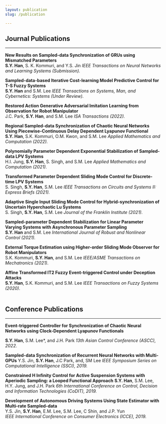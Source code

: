 ```yaml
---
layout: publication
slug: /publication

---
```


## Journal Publications
___
**New Results on Sampled-data Synchronization of GRUs using Mismatched Parameters**  
<strong>S.Y. Han</strong>, S. K. Kommuri, and Y.S. Jin
*IEEE Transactions on Neural Networks and Learning Systems (Submission).*

**Sampled-data-based Iterative Cost-learning Model Predictive Control for T-S Fuzzy Systems**  
<strong>S.Y. Han</strong> and S.M. Lee
*IEEE Transactions on Systems, Man, and Cybernetics: Systems (Under Review).*

**Restored Action Generative Adversarial Imitation Learning from Observation for Robot Manipulator**  
J.C. Park, <strong>S.Y. Han</strong>, and S.M. Lee
*ISA Transactions (2022).*

**Regional Sampled-data Synchronization of Chaotic Neural Networks Using Piecewise-Continuous Delay Dependent Lyapunov Functional**  
<strong>S.Y. Han</strong>, S.K. Kommuri, O.M. Kwon, and S.M. Lee
*Applied Mathematics and Computation (2022).*

**Polynomially Parameter Dependent Exponential Stabilization of Sampled-data LPV Systems**  
H.I. Jung, <strong>S.Y. Han</strong>, S. Singh, and S.M. Lee
*Applied Mathematics and Computation (2021).*

**Transformed Parameter Dependent Sliding Mode Control for Discrete-time LPV Systems**  
S. Singh, <strong>S.Y. Han</strong>, S.M. Lee
*IEEE Transactions on Circuits and Systems II: Express Briefs (2021).*

**Adaptive Single Input Sliding Mode Control for Hybrid-synchronization of Uncertain Hyperchaotic Lu Systems**  
S. Singh, <strong>S.Y. Han</strong>, S.M. Lee
*Journal of the Franklin Institute (2021).*

**Sampled-parameter Dependent Stabilization for Linear Parameter Varying Systems with Asynchronous Parameter Sampling**  
<strong>S.Y. Han</strong> and S.M. Lee
*International Journal of Robust and Nonlinear Control (2021).*

**External Torque Estimation using Higher-order Sliding Mode Observer for Robot Manipulators**  
S.K. Kommuri, <strong>S.Y. Han</strong>, and S.M. Lee
*IEEE/ASME Transactions on Mechatronics (2021).*

**Affine Transformed IT2 Fuzzy Event-triggered Control under Deception Attacks**  
<strong>S.Y. Han</strong>, S.K. Kommuri, and S.M. Lee
*IEEE Transactions on Fuzzy Systems (2020).*
<br />
<br />
## Conference Publications
___
**Event-triggered Controller for Synchronization of Chaotic Neural Networks using Clock-Dependent Lyapunov Functionals**

<strong>S.Y. Han</strong>, S.M. Lee*, and J.H. Park
*13th Asian Control Conference (ASCC), 2022.*

**Sampled-data Synchronization of Recurrent Neural Networks with Multi-GPUs**
Y.S. Jin, <strong>S.Y. Han</strong>, J.C Park, and, SM Lee
*IEEE Symposium Series on Computational Intelligence (SSCI), 2019.*

**Constrained H Infinity Control for Active Suspension Systems with Aperiodic Sampling: a Looped Functional Approach**
<strong>S.Y. Han</strong>, S.M. Lee, H.Y. Jung, and J.H. Park
*6th International Conference on Control, Decision and Information Technologies (CoDIT), 2019.*

**Development of Autonomous Driving Systems Using State Estimator with Multi-rate Sampled-data**  
Y.S. Jin, <strong>S.Y. Han</strong>, E.M. Lee, S.M. Lee, C Shin, and J.P. Yun  
*IEEE International Conference on Consumer Electronics (ICCE), 2019.*

<br />
<br />
